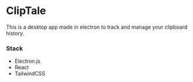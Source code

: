 # ClipTale

This is a desktop app made in electron to track and manage your clipboard history.

### Stack

-   Electron.js
-   React
-   TailwindCSS

